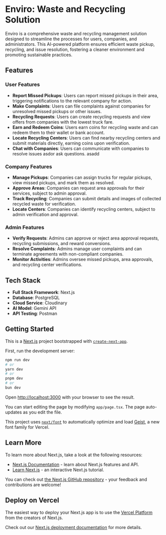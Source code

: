 # Enviro: Waste and Recycling Solution

Enviro is a comprehensive waste and recycling management solution designed to streamline the processes for users, companies, and administrators. This AI-powered platform ensures efficient waste pickup, recycling, and issue resolution, fostering a cleaner environment and promoting sustainable practices.

## Features

### User Features
- **Report Missed Pickups**: Users can report missed pickups in their area, triggering notifications to the relevant company for action.
- **Make Complaints**: Users can file complaints against companies for unresolved missed pickups or other issues.
- **Recycling Requests**: Users can create recycling requests and view offers from companies with the lowest truck fare.
- **Earn and Redeem Coins**: Users earn coins for recycling waste and can redeem them to their wallet or bank account.
- **Locate Recycling Centers**: Users can find nearby recycling centers and submit materials directly, earning coins upon verification.
- **Chat with Companies**: Users can communicate with companies to resolve issues asdor ask questions.
asadd
### Company Features
- **Manage Pickups**: Companies can assign trucks for regular pickups, view missed pickups, and mark them as resolved.
- **Approve Areas**: Companies can request area approvals for their services, subject to admin approval.
- **Track Recycling**: Companies can submit details and images of collected recycled waste for verification.
- **Locate Centers**: Companies can identify recycling centers, subject to admin verification and approval.

### Admin Features
- **Verify Requests**: Admins can approve or reject area approval requests, recycling submissions, and reward conversions.
- **Resolve Complaints**: Admins manage user complaints and can terminate agreements with non-compliant companies.
- **Monitor Activities**: Admins oversee missed pickups, area approvals, and recycling center verifications.

## Tech Stack

- **Full Stack Framework**: Next.js
- **Database**: PostgreSQL
- **Cloud Service**: Cloudinary
- **AI Model**: Gemini API
- **API Testing**: Postman



## Getting Started
This is a [Next.js](https://nextjs.org) project bootstrapped with [`create-next-app`](https://nextjs.org/docs/app/api-reference/cli/create-next-app).

First, run the development server:

```bash
npm run dev
# or
yarn dev
# or
pnpm dev
# or
bun dev
```

Open [http://localhost:3000](http://localhost:3000) with your browser to see the result.

You can start editing the page by modifying `app/page.tsx`. The page auto-updates as you edit the file.

This project uses [`next/font`](https://nextjs.org/docs/app/building-your-application/optimizing/fonts) to automatically optimize and load [Geist](https://vercel.com/font), a new font family for Vercel.

## Learn More

To learn more about Next.js, take a look at the following resources:

- [Next.js Documentation](https://nextjs.org/docs) - learn about Next.js features and API.
- [Learn Next.js](https://nextjs.org/learn) - an interactive Next.js tutorial.

You can check out [the Next.js GitHub repository](https://github.com/vercel/next.js) - your feedback and contributions are welcome!

## Deploy on Vercel

The easiest way to deploy your Next.js app is to use the [Vercel Platform](https://vercel.com/new?utm_medium=default-template&filter=next.js&utm_source=create-next-app&utm_campaign=create-next-app-readme) from the creators of Next.js.

Check out our [Next.js deployment documentation](https://nextjs.org/docs/app/building-your-application/deploying) for more details.
